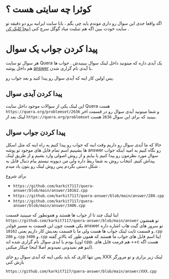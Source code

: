 # کوئرا چه سایتی هست ؟
اگه واقعا جدی این سوال رو داری موندم باید چی بگم ، بابا سایت ایرانیه برو دو دقیقه تو سایت خودت ببین اگه هم تنبلیت میاد گوگل سرچ کنی [اینجا کلیک کن](https://quera.org/) .

# پیدا کردن جواب یک سوال
هر سوال تو سایت Quera یک آیدی داره که میتونید داخل لینک سوال ببینیدش . جواب ها هم داخل پوشه [answer](https://github.com/karkit7117/quera-answer/tree/main/answer) با آیدی نام گزاری شدن.

پس اولین کار اینه که آیدی سوال رو پیدا کنید و بعد جواب رو.

## پیدا کردن آیدی سوال
این لینک یکی از سوالات موجود داخل سایت Quera هست
`https://quera.org/problemset/2636` و شما میتونید آیدی سوال رو در قسمت اخر لینک بعد از `https://quera.org/problemset` ببینید که برای این سوال `2636` هست.

## پیدا کردن جواب سوال
حالا که ما آیدی سوال رو داریم وقت اینه که جواب رو پیدا کنیم یه راه اینه که مثل اسکل ها بشینیم اسم تمام فایل های موجود تو پوشه answer رو نگاه کنیم به امید اینکه جواب سوال مورد نظرمون رو پیدا کنیم یا بیایم و از روش اصولی وارد بشیم و از طریق لینک پیداش کنیم. انتخاب روش به شما ربط داره ولی من دیوونه نیستم بیام دنبال فایل به شکل دستی بگردم پس روش لینک رو بتون یاد میدم .

برای شروع
- `https://github.com/karkit7117/quera-answer/blob/main/answer/10162.cpp`
- `https://github.com/karkit7117/quera-answer/blob/main/answer/280.cpp`
- `https://github.com/karkit7117/quera-answer/blob/main/answer/3406.cpp`

اینا لینک چند تا از جواب ها هستند و همونطور که میبینید قسمت `https://github.com/karkit7117/quera-answer/blob/main/answer` تو همشون یکی هست چون این قسمت به مسیر فولدر answer تو سرور های گیت هاب اشاره داره و قسمت ثابت لینک جواب ها هست ولی ما با قسمت بعدیش کار داریم یعنی `10162.cpp` و `280.cpp` و `3406.cpp` اینا اسم فایل های جواب ما هستند که همون طور که بالاتر گفته بودم با آیدی سوال نام گزاری شده اند (اون cpp. هم فرمت فایل های ++c هست اگه اینو هم نمیدونی نمیدونم اصلا اینجا چیکار میکنی).

  پس تنها کاری که باید بکنی اینه که آیدی سوال رو جای XXX لینک زیر بزاری و تو مرورگر بازش کنی
  
```
https://github.com/karkit7117/quera-answer/blob/main/answer/XXX.cpp
```
